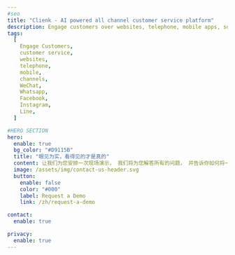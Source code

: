 ```yaml
---
#seo
title: "Clienk - AI powered all channel customer service platform"
description: Engage customers over websites, telephone, mobile apps, social media channels like WeChat, Whatsapp, Facebook, Instagram and many other popular messaging apps.
tags:
  [
    Engage Customers,
    customer service,
    websites,
    telephone,
    mobile,
    channels,
    WeChat,
    Whatsapp,
    Facebook,
    Instagram,
    Line,
  ]

#HERO SECTION
hero:
  enable: true
  bg_color: "#D9115B"
  title: "眼见为实，看得见的才是真的"
  content: 让我们为您安排一次现场演示， 我们将为您解答所有的问题， 并告诉你如何将一切做到最完美的结合
  image: /assets/img/contact-us-header.svg
  button:
    enable: false
    color: "#000"
    label: Request a Demo
    link: /zh/request-a-demo

contact:
  enable: true

privacy:
  enable: true
---
```

